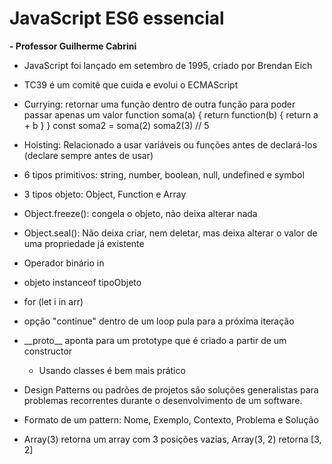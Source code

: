 # JavaScript ES6 essencial
**- Professor Guilherme Cabrini**

- JavaScript foi lançado em setembro de 1995, criado por Brendan Eich

- TC39 é um comitê que cuida e evolui o ECMAScript

- Currying: retornar uma função dentro de outra função para poder passar apenas um valor 
    function soma(a) {
        return function(b) {
            return a + b
        }
    }
    const soma2 = soma(2)
    soma2(3) // 5

- Hoisting: Relacionado a usar variáveis ou funções antes de declará-los (declare sempre antes de usar)

- 6 tipos primitivos: string, number, boolean, null, undefined e symbol
- 3 tipos objeto: Object, Function e Array

- Object.freeze(): congela o objeto, não deixa alterar nada

- Object.seal(): Não deixa criar, nem deletar, mas deixa alterar o valor de uma propriedade já existente

- Operador binário in

- objeto instanceof tipoObjeto

- for (let i in arr)

- opção "continue" dentro de um loop pula para a próxima iteração

- \_\_proto\_\_ aponta para um prototype que é criado a partir de um constructor
  - Usando classes é bem mais prático

- Design Patterns ou padrões de projetos são soluções generalistas para problemas recorrentes durante o desenvolvimento de um software.

- Formato de um pattern: Nome, Exemplo, Contexto, Problema e Solução

- Array(3) retorna um array com 3 posições vazias, Array(3, 2) retorna [3, 2]
